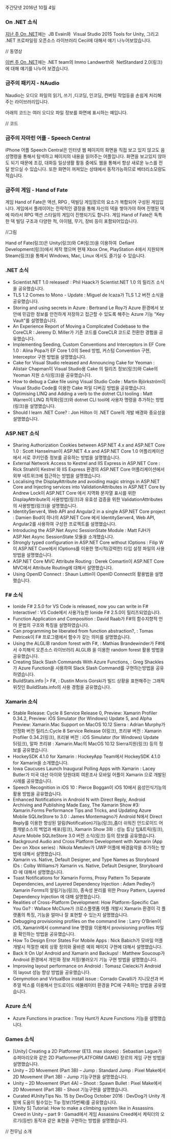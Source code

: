 주간닷넷 2016년 10월 4일

### On .NET 소식
[지난 주 On .NET]()에는  JB Evain와  Visual Studio 2015 Tools for Unity, 그리고 .NET 프로파일링 오픈소스 라이브러리 Cecil에 대해서 얘기 나누어보았습니다.

// 동영상

[이번 주 On .NET]()에는 .NET team의 Immo Landwerth와  NetStandard 2.0(링크)에 대해 얘기를 나누어 보겠습니다.

### 금주의 패키지  -  NAudio
Naudio는 오디오 파일의 읽기, 쓰기 ,디코딩,  인코딩, 컨버팅 작업등을 손쉽게 처리해 주는 라이브러리입니다.

아래의 코드는 여러 오디오 파일 정보를 화면에 표시하는 예입니다.

// 코드

### 금주의 자마린 어플 - Speech Central
iPhone 어플 Speech Central은 인터넷 웹 페이지의 화면을 직접 보고 있지 않고도 음성명령을 통해서 탐색하고 페이지의 내용을  읽어주는 어플입니다.
화면을 보고있지 않아도 되기 때문에  조깅, 대화등 일상생활 활동 중에도 웹을 통해서  항상 새로운 뉴스를 전달 받으실 수 있습니다. 또한 화면이 꺼져있는 상태에서 동작가능하므로 베터리소모량도 적습니다.

### 금주의 게임 - Hand of Fate
게임 Hand of Fate은 액션, RPG , 덱빌딩 게임장르의 요소가 복합되어 구성된 게임입니다.  게임에서 플레이어는 전략적인 결정을 통해 자신의 덱을 쌓아가야 하며  진행된 덱에 따라서  RPG 액션 스타일의  게임이 진행되기도 합니다. 게임 Hand of Fate은 독특한 덱 빌딩 구조과  다양한 적, 아이템, 무기, 장비 등이 포함되어있습니다.

//그림

Hand of Fate(링크)은  Unity(링크)와 C#(링크)을 이용하여  Defiant Development(링크)에서 제작 했으며 현재   Xbox One, PlayStation 4에서 지원되며 Steam(링크)을 통해서 Windows, Mac, Linux 에서도 즐기실 수 있습니다.

### .NET 소식
* Scientist.NET 1.0 released! : Phil Haack가 Scientist.NET 1.0 의 릴리즈 소식을 공유했습니다.
* TLS 1.2 Comes to Mono - Update : Miguel de Icaza가 TLS 1.2  버전 소식을 공유했습니다.
* Storing and using secrets in Azure : Bertrand Le Roy가 Azure 환경에서 보안에 민감한 정보를 안전하게 저장하고 접근할 수 있도록 해주는 Azure 기능 "Key Vault"를 설명했습니다.
* An Experience Report of Moving a Complicated Codebase to the CoreCLR : Jeremy D. Miller가 기존 코드를 CoreCLR 코드로 전환한 경험을 공유했습니다.
* Implementing Seeding, Custom Conventions and Interceptors in EF Core 1.0 : Alina Popa가 EF Core 1.0의 Seed 방법, 커스텀 Convention 구현,  Interceptor 구현 방법을 설명했습니다.
* Cake for Visual Studio released and Announcing Cake for Yeoman : Alistair Chapman이 Visual Studio용 Cake 의 릴리즈 정보(링크)와 Cake의 Yeoman 지원 소식(링크)을 공유했습니다.
* How to debug a Cake file using Visual Studio Code : Martin Björkström이 Visual Studio Code를 이용한 Cake 파일 디버깅 방법을 공유했습니다.
* Optimising LINQ and Adding a verb to the dotnet CLI tooling : Matt Warren이 LINQ 최적화(링크)와 dotnet CLI tool에 사용자 명령을 추가하는 방법(링크)을 설명했습니다.
* Should I learn .NET Core?  : Jon Hilton 이  .NET Core의 개발 배경와 중요성을 설명했습니다.

### ASP.NET 소식
* Sharing Authorization Cookies between ASP.NET 4.x and ASP.NET Core 1.0 : Scott Hanselman이  ASP.NET 4.x and ASP.NET Core 1.0 어플리케이션에서 서로 쿠키인증 정보를 공유하는 방법을 설명했습니다.
* External Network Access to Kestrel and IIS Express in ASP.NET Core : Rick Strahl이 Kestrel 와 IIS Express 환경의  ASP.NET Core 어플리케이션에서 외부 네트위크에 접근하는 방법을 설명했습니다.
* Localising the DisplayAttribute and avoiding magic strings in ASP.NET Core and Injecting services into ValidationAttributes in ASP.NET Core by Andrew Lock이  ASP.NET Core 에서 지역화 문자열 표시를 위한 DisplayAttribute의 사용방법(링크)과 유효성 검증을 위한 ValidationAttributes 의 사용방법(링크)을 설명했습니다.
* IdentityServer4, Web API and Angular2 in a single ASP.NET Core project : Damien Bod이 하나의 ASP.NET Core 에서 IdentityServer4, Web API, Angular2를 사용하여 구성한 프로젝트를 설명했습니다.
* Introducing the ASP.Net Async SessionState Module : Matt FJH가 ASP.Net Async SessionState 모듈을 소개했습니다.
* Strongly typed configuration in ASP.NET Core without IOptions<T> : Filip W이 ASP.NET Core에서 IOptions<T>를 이용한 명시적(강력한) 타입 설정 파일의 사용 방법을 설명했습니다.
* ASP.NET Core MVC Attribute Routing : Derek Comartin이 ASP.NET Core MVC에서 Attribute Routing에 대해서 설명했습니다.
* Using OpenID Connect : Shaun Luttin이 OpenID Connect의 활용법을 설명했습니다.

### F# 소식
* Ionide F# 2.5.0 for VS Code is released, now you can write in F# Interactive! : VS Code에서 사용가능한  Ionide F# 2.5.0이 릴리즈되었습니다.
* Function Application and Composition : David Raab가 F#의 함수지향적 언어 문법의 구조와 특징을 설명하였습니다.
* Can programming be liberated from function abstraction?, : Tomas Petricek이 F# 프로그램에서 함수가 갖는 의미를 설명했습니다.
* Using the ALGLIB random forest with F#, : Mathias Brandewinder가 F#에서 수치해석 오픈소스 라이브러리 ALGLIB 을 이용한  random forest 활용 방법을 공유했습니다.
* Creating Slack Slash Commands With Azure Functions, : Greg Shackles가 Azure Function을 사용하여 Slack Slash Command를 구현하는방법을 공유하였습니다.
* BuildStats.info |> F#, : Dustin Moris Gorski가 빌드 상황을 표현해주는 그래픽 위짓인 BuildStats.info의 사용 경험을 공유했습니다.

### Xamarin 소식
* Stable Release: Cycle 8 Service Release 0, Preview: Xamarin Profiler 0.34.2, Preview: iOS Simulator (for Windows) Update 5, and Alpha Preview: Xamarin.Mac Support on MacOS 10.12 Sierra : Adrian Murphy가 안정화 버전 릴리스:Cycle 8 Service Release 0(링크),  프리뷰 버전 : Xamarin Profiler 0.34.2(링크), 프리뷰 버전 : iOS Simulator (for Windows) Update 5(링크), 알파 프리뷰 : Xamarin.Mac의 MacOS 10.12 Sierra지원(링크) 등의 정보를 공유했습니다.
* HockeySDK 4.1.0 for Xamarin : HockeyApp Team에서 HockeySDK 4.1.0 for Xamarin을 소개했습니다.
* Iowa Caucuses Launch Inaugural Polling Apps with Xamarin : Lacey Butler가 미국 대선 아이와 당원대회  여론조사 모바일 어플이 Xamarin 으로 개발된 사례를 공유했습니다.
* Speech Recognition in iOS 10 : Pierce Boggan이 iOS 10에서 음성인식기능의 활용 방법을 공유했습니다.
* Enhanced Notifications in Android N with Direct Reply, Android Archiving and Publishing Made Easy, The Xamarin Show #3: Xamarin.Forms Performance Tips and Tricks, and Updating Azure Mobile SQLiteStore to 3.0 : James Montemagno가 Android N에서 Direct Reply를 이용한 향상된 알림(Notification)기능(링크),좀더 쉬워진 안드로이드 어플개발소스의 백업과 배포(링크),  Xamarin Show 3화 : 성능 튜닝 팁&트릭(링크),  Azure Mobile SQLiteStore 3.0 버전 소식(링크) 등의 정보를 공유했습니다.
* Background Audio and Cross Platform Development with Xamarin (App Dev on Xbox series) : Nikola Metulev가 UWP 어플에  배경음악을 추가하는 방법에 대해서 설명했습니다.
* Xamarin vs. Native, Default Designer, and Type Names as Storyboard IDs : Colby Williams가 Xamarin vs. Native, Default Designer, Storyboard ID 에 대해서 설명했습니다.
* Toast Notifications for Xamarin Forms, Proxy Pattern To Separate Dependencies, and Layered Dependency Injection : Adam Pedley가 Xamarin Forms의 알림기능(링크), 종속성 분리를 위한 Proxy Pattern, Layered Dependency Injection 에 대해 설명했습니다.
* Realities of Cross-Platform Development: How Platform-Specific Can You Go? : Wallace McClure가 크로스플랫폼 어플 개발시 Xamarin 환경이 각 플랫폼의 특징, 기능을  얼마나 잘 표현할 수 있는지 설명했습니다. 
* Debugging provisioning profiles on the command line : Larry O’Brien이  iOS, Xamarin에서 command line 명령을 이용해서 provisioning profiles 파일을 확인하는 방법을 공유했습니다.
* How To Design Error States For Mobile Apps : Nick Babich가 모바일 어플 개발시 적절한 예외 상황 정의와 올바른 예외 페이지 구현에 대해서 설명했습니다. 
* Back It On Up! Android and Xamarin and Backups! : Matthew Soucoup가 Android  환경에서 개인화 정보 저장/불러오기 기능 구현 방법을 설명했습니다. 
* Improving layout performance on Android : Tomasz Cielecki가 Android 의 layout 성능 향상 방법을 공유했습니다.
* Genymotion and VirtualBox install issue : Corrado Cavalli가 지니모션과 버추얼 박스를 이용해서 안드로이드 에뮬레이터 환경을 PC에 구축하는 방법을 공유했습니다.

### Azure 소식
* Azure Functions in practice : Troy Hunt가 Azure Functions 기능을 설명했습니다.

### Games 소식
* [Unity] Creating a 2D Platformer (E13. max slopes) : Sebastian Lague가 슈퍼마리오와 같은 2D Platformer(PLATFORM GAME) 장르의 게임 구현 방법을 설명했습니다.
* Unity – 2D Movement (Part 3B) – Jump : Standard Jump : Pixel Make에서 2D Movement (Part 3B)  - Jump 기능구현을 설명했습니다.
* Unity – 2D Movement (Part 4A) – Shoot : Spawn Bullet : Pixel Make에서 2D Movement (Part 3B)  - Shoot 기능구현을 설명했습니다.
* Curated #UnityTips No. 15 by DevDog October 2016 : DevDog가 Unity 개발에 도움이 될수있는 Tip 정보(15번째)를 공유했습니다.
* [Unity 5] Tutorial: How to make a climbing system like in Assassins Creed in Unity – part 9 :  Gamad에서 게임 Assassins Creed에서 케릭더의 오르기(등반) 동작과 같은 표현을  구현하는 방법을 설명했습니다.


// 전무님 소개
